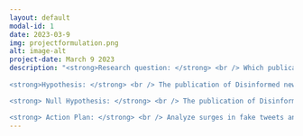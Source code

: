 ```yaml
---
layout: default
modal-id: 1
date: 2023-03-9
img: projectformulation.png
alt: image-alt
project-date: March 9 2023
description: "<strong>Research question: </strong> <br /> Which publications triggered the sudden surge in mis-/disinformation regarding Leni's alleged association with the CPP-NPA-NDF?  <br /> <br />
  
<strong>Hypothesis: </strong> <br /> The publication of Disinformed news correlates with the sudden spike in Mis/Disinformed tweets regarding Leni's alleged allegiance the CPP-NDA-NDF.  <br /> <br />

<strong> Null Hypothesis: </strong> <br /> The publication of Disinformed news has NO correlation with the sudden spike in Mis/Disinformed tweets regarding Leni's alleged allegiance the CPP-NDA-NDF. <br /> <br />

<strong> Action Plan: </strong> <br /> Analyze surges in fake tweets and compare dates with publication of disinformed news"
---
```

